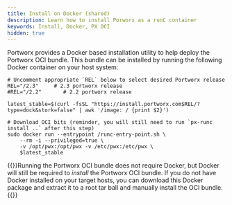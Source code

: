 ```yaml
---
title: Install on Docker (shared)
description: Learn how to install Porworx as a runC container
keywords: Install, Docker, PX OCI
hidden: true
---
```


Portworx provides a Docker based installation utility to help deploy the Portworx OCI
bundle. This bundle can be installed by running the following Docker container
on your host system:

```text
# Uncomment appropriate `REL` below to select desired Portworx release
REL="/2.3"     # 2.3 portworx release
#REL="/2.2"       # 2.2 portworx release

latest_stable=$(curl -fsSL "https://install.portworx.com$REL/?type=dock&stork=false" | awk '/image: / {print $2}')

# Download OCI bits (reminder, you will still need to run `px-runc install ..` after this step)
sudo docker run --entrypoint /runc-entry-point.sh \
    --rm -i --privileged=true \
    -v /opt/pwx:/opt/pwx -v /etc/pwx:/etc/pwx \
    $latest_stable
```

{{<info>}}Running the Portworx OCI bundle does not require Docker, but Docker will still be required to _install_ the Portworx OCI bundle.  If you do not have Docker installed on your target hosts, you can download this Docker package and extract it to a root tar ball and manually install the OCI bundle.{{</info>}}
